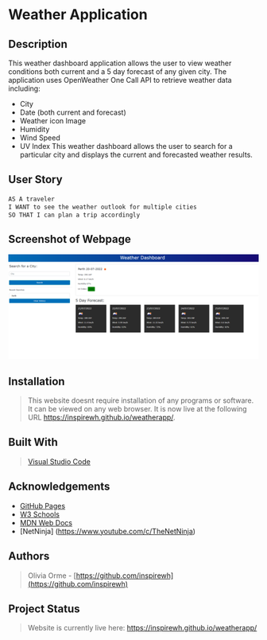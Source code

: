 # Weather Application

## Description

This weather dashboard application allows the user to view weather conditions both current and a 5 day forecast of any given city. The application uses OpenWeather One Call API to retrieve weather data including:
* City
* Date (both current and forecast)
* Weather icon Image
* Humidity
* Wind Speed
* UV Index
This weather dashboard allows the user to search for a particular city and displays the current and forecasted weather results.

## User Story

```
AS A traveler
I WANT to see the weather outlook for multiple cities
SO THAT I can plan a trip accordingly
```

## Screenshot of Webpage

<img src= ./Assets/webpage-screenshot.png alt= Webpage Screenshot >

## Installation

> This website doesnt require installation of any programs or software. It can be viewed on any web browser. 
> It is now live at the following URL https://inspirewh.github.io/weatherapp/.

## Built With

> [Visual Studio Code](https://code.visualstudio.com/)


## Acknowledgements

* [GitHub Pages](https://pages.github.com)
* [W3 Schools](https://www.w3schools.com/)
* [MDN Web Docs](https://developer.mozilla.org/en-US/)
* [NetNinja] (https://www.youtube.com/c/TheNetNinja)

## Authors
> Olivia Orme - [https://github.com/inspirewh](https://github.com/inspirewh)

## Project Status

> Website is currently live here: https://inspirewh.github.io/weatherapp/